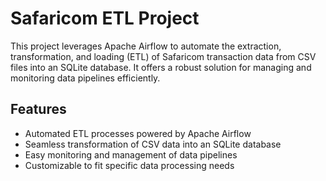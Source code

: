 # Safaricom ETL Project

This project leverages Apache Airflow to automate the extraction, transformation, and loading (ETL) of Safaricom transaction data from CSV files into an SQLite database. It offers a robust solution for managing and monitoring data pipelines efficiently.

## Features

- Automated ETL processes powered by Apache Airflow
- Seamless transformation of CSV data into an SQLite database
- Easy monitoring and management of data pipelines
- Customizable to fit specific data processing needs


